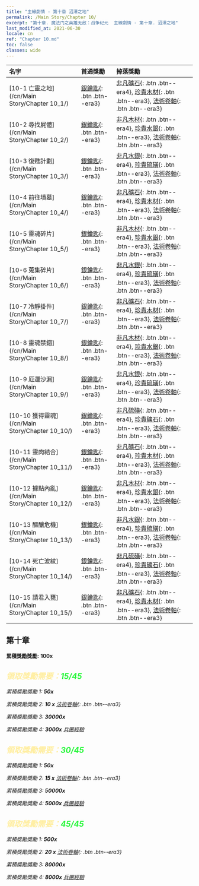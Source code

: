 ```yaml
---
title: "主線劇情 - 第十章 沼澤之地"
permalink: /Main Story/Chapter 10/
excerpt: "第十章. 魔法门之英雄无敌：战争纪元  主線劇情 - 第十章. 沼澤之地"
last_modified_at: 2021-06-30
locale: cn
ref: "Chapter 10.md"
toc: false
classes: wide
---
```


  | 名字 |  首通獎勵 | 掉落獎勵 |
  |:------------|:------------|:------------| 
  | [10-1 亡靈之地](/cn/Main Story/Chapter 10_1/) | [銀鑰匙](/cn/Items/con_693/){: .btn .btn--era3} | [非凡礦石](/cn/Items/mat_33/){: .btn .btn--era4}, [珍貴木材](/cn/Items/mat_27/){: .btn .btn--era3}, [法術卷軸](/cn/Items/con_694/){: .btn .btn--era3} |
  | [10-2 尋找屍體](/cn/Main Story/Chapter 10_2/) | [銀鑰匙](/cn/Items/con_693/){: .btn .btn--era3} | [非凡木材](/cn/Items/mat_34/){: .btn .btn--era4}, [珍貴水銀](/cn/Items/mat_28/){: .btn .btn--era3}, [法術卷軸](/cn/Items/con_694/){: .btn .btn--era3} |
  | [10-3 復甦計劃](/cn/Main Story/Chapter 10_3/) | [銀鑰匙](/cn/Items/con_693/){: .btn .btn--era3} | [非凡水銀](/cn/Items/mat_35/){: .btn .btn--era4}, [珍貴硫磺](/cn/Items/mat_29/){: .btn .btn--era3}, [法術卷軸](/cn/Items/con_694/){: .btn .btn--era3} |
  | [10-4 前往墳墓](/cn/Main Story/Chapter 10_4/) | [銀鑰匙](/cn/Items/con_693/){: .btn .btn--era3} | [非凡礦石](/cn/Items/mat_33/){: .btn .btn--era4}, [珍貴木材](/cn/Items/mat_27/){: .btn .btn--era3}, [法術卷軸](/cn/Items/con_694/){: .btn .btn--era3} |
  | [10-5 靈魂碎片](/cn/Main Story/Chapter 10_5/) | [銀鑰匙](/cn/Items/con_693/){: .btn .btn--era3} | [非凡木材](/cn/Items/mat_34/){: .btn .btn--era4}, [珍貴水銀](/cn/Items/mat_28/){: .btn .btn--era3}, [法術卷軸](/cn/Items/con_694/){: .btn .btn--era3} |
  | [10-6 蒐集碎片](/cn/Main Story/Chapter 10_6/) | [銀鑰匙](/cn/Items/con_693/){: .btn .btn--era3} | [非凡水銀](/cn/Items/mat_35/){: .btn .btn--era4}, [珍貴硫磺](/cn/Items/mat_29/){: .btn .btn--era3}, [法術卷軸](/cn/Items/con_694/){: .btn .btn--era3} |
  | [10-7 冷靜掛件](/cn/Main Story/Chapter 10_7/) | [銀鑰匙](/cn/Items/con_693/){: .btn .btn--era3} | [非凡礦石](/cn/Items/mat_33/){: .btn .btn--era4}, [珍貴木材](/cn/Items/mat_27/){: .btn .btn--era3}, [法術卷軸](/cn/Items/con_694/){: .btn .btn--era3} |
  | [10-8 靈魂禁錮](/cn/Main Story/Chapter 10_8/) | [銀鑰匙](/cn/Items/con_693/){: .btn .btn--era3} | [非凡木材](/cn/Items/mat_34/){: .btn .btn--era4}, [珍貴水銀](/cn/Items/mat_28/){: .btn .btn--era3}, [法術卷軸](/cn/Items/con_694/){: .btn .btn--era3} |
  | [10-9 厄運沙漏](/cn/Main Story/Chapter 10_9/) | [銀鑰匙](/cn/Items/con_693/){: .btn .btn--era3} | [非凡水銀](/cn/Items/mat_35/){: .btn .btn--era4}, [珍貴硫磺](/cn/Items/mat_29/){: .btn .btn--era3}, [法術卷軸](/cn/Items/con_694/){: .btn .btn--era3} |
  | [10-10 獲得靈魂](/cn/Main Story/Chapter 10_10/) | [銀鑰匙](/cn/Items/con_693/){: .btn .btn--era3} | [非凡硫磺](/cn/Items/mat_36/){: .btn .btn--era4}, [珍貴礦石](/cn/Items/mat_26/){: .btn .btn--era3}, [法術卷軸](/cn/Items/con_694/){: .btn .btn--era3} |
  | [10-11 靈肉結合](/cn/Main Story/Chapter 10_11/) | [銀鑰匙](/cn/Items/con_693/){: .btn .btn--era3} | [非凡礦石](/cn/Items/mat_33/){: .btn .btn--era4}, [珍貴木材](/cn/Items/mat_27/){: .btn .btn--era3}, [法術卷軸](/cn/Items/con_694/){: .btn .btn--era3} |
  | [10-12 據點內亂](/cn/Main Story/Chapter 10_12/) | [銀鑰匙](/cn/Items/con_693/){: .btn .btn--era3} | [非凡木材](/cn/Items/mat_34/){: .btn .btn--era4}, [珍貴水銀](/cn/Items/mat_28/){: .btn .btn--era3}, [法術卷軸](/cn/Items/con_694/){: .btn .btn--era3} |
  | [10-13 醞釀危機](/cn/Main Story/Chapter 10_13/) | [銀鑰匙](/cn/Items/con_693/){: .btn .btn--era3} | [非凡水銀](/cn/Items/mat_35/){: .btn .btn--era4}, [珍貴硫磺](/cn/Items/mat_29/){: .btn .btn--era3}, [法術卷軸](/cn/Items/con_694/){: .btn .btn--era3} |
  | [10-14 死亡波紋](/cn/Main Story/Chapter 10_14/) | [銀鑰匙](/cn/Items/con_693/){: .btn .btn--era3} | [非凡硫磺](/cn/Items/mat_36/){: .btn .btn--era4}, [珍貴礦石](/cn/Items/mat_26/){: .btn .btn--era3}, [法術卷軸](/cn/Items/con_694/){: .btn .btn--era3} |
  | [10-15 請君入甕](/cn/Main Story/Chapter 10_15/) | [銀鑰匙](/cn/Items/con_693/){: .btn .btn--era3} | [非凡礦石](/cn/Items/mat_33/){: .btn .btn--era4}, [珍貴木材](/cn/Items/mat_27/){: .btn .btn--era3}, [法術卷軸](/cn/Items/con_694/){: .btn .btn--era3} |


##  第十章

 **累積獎勵獎勵:**  **100x** <i class="fas fa-gem"/>



## <span style="color: #ffeea0">   領取獎勵需要：</span><span style="color: #27f73a">15/45</span>

 累積獎勵獎勵 1:  **50x** <i class="fas fa-gem"/>

 累積獎勵獎勵 2: **10 x** [法術卷軸](/cn/Items/con_694/){: .btn .btn--era3}

 累積獎勵獎勵 3:  **30000x** <i class="fas fa-coins"/>

 累積獎勵獎勵 4:  **3000x** [兵團經驗](/cn/Items/con_902/)



## <span style="color: #ffeea0">   領取獎勵需要：</span><span style="color: #27f73a">30/45</span>

 累積獎勵獎勵 1:  **50x** <i class="fas fa-gem"/>

 累積獎勵獎勵 2: **15 x** [法術卷軸](/cn/Items/con_694/){: .btn .btn--era3}

 累積獎勵獎勵 3:  **50000x** <i class="fas fa-coins"/>

 累積獎勵獎勵 4:  **5000x** [兵團經驗](/cn/Items/con_902/)



## <span style="color: #ffeea0">   領取獎勵需要：</span><span style="color: #27f73a">45/45</span>

 累積獎勵獎勵 1:  **500x** <i class="fas fa-gem"/>

 累積獎勵獎勵 2: **20 x** [法術卷軸](/cn/Items/con_694/){: .btn .btn--era3}

 累積獎勵獎勵 3:  **80000x** <i class="fas fa-coins"/>

 累積獎勵獎勵 4:  **8000x** [兵團經驗](/cn/Items/con_902/)

